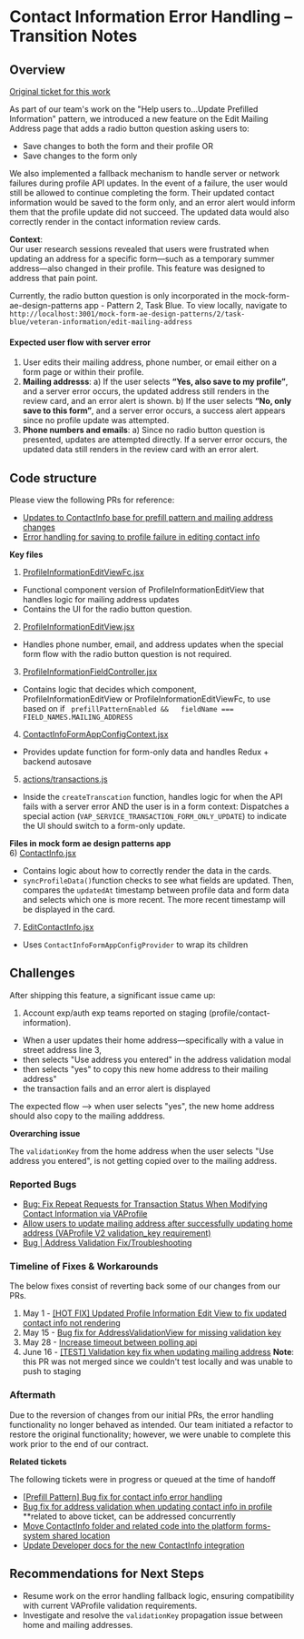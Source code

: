 # Contact Information Error Handling –Transition Notes  
  
## Overview  
[Original ticket for this work](https://github.com/department-of-veterans-affairs/tmf-auth-exp-design-patterns/issues/307)

As part of our team's work on the "Help users to...Update Prefilled Information" pattern, we introduced a new feature on the Edit Mailing Address page that adds a radio button question asking users to: 
- Save changes to both the form and their profile OR
- Save changes to the form only

We also implemented a fallback mechanism to handle server or network failures during profile API updates. In the event of a failure, the user would still be allowed to continue completing the form. Their updated contact information would be saved to the form only, and an error alert would inform them that the profile update did not succeed. The updated data would also correctly render in the contact information review cards.  
  
**Context**:  
Our user research sessions revealed that users were frustrated when updating an address for a specific form—such as a temporary summer address—also changed in their profile. This feature was designed to address that pain point.
  
Currently, the radio button question is only incorporated in the mock-form-ae-design-patterns app - Pattern 2, Task Blue. To view locally, navigate to `http://localhost:3001/mock-form-ae-design-patterns/2/task-blue/veteran-information/edit-mailing-address` 
  
#### Expected user flow with server error  
1) User edits their mailing address, phone number, or email either on a form page or within their profile. 
2) **Mailing addresss**: 
a) If the user selects **“Yes, also save to my profile”**, and a server error occurs, the updated address still renders in the review card, and an error alert is shown. 
b) If the user selects **“No, only save to this form”**, and a server error occurs, a success alert appears since no profile update was attempted.
3) **Phone numbers and emails**: 
a) Since no radio button question is presented, updates are attempted directly. If a server error occurs, the updated data still renders in the review card with an error alert. 
  
## Code structure  
Please view the following PRs for reference:  
- [Updates to ContactInfo base for prefill pattern and mailing address changes](https://github.com/department-of-veterans-affairs/vets-website/pull/35414)
- [Error handling for saving to profile failure in editing contact info](https://github.com/department-of-veterans-affairs/vets-website/pull/35825) 
  
**Key files**  
1) [ProfileInformationEditViewFc.jsx](src/platform/user/profile/vap-svc/components/ProfileInformationEditViewFc.jsx)  
- Functional component version of ProfileInformationEditView that handles logic for mailing address updates  
- Contains the UI for the radio button question.  
2) [ProfileInformationEditView.jsx](https://github.com/department-of-veterans-affairs/vets-website/blob/main/src/platform/user/profile/vap-svc/components/ProfileInformationEditView.jsx)  
- Handles phone number, email, and address updates when the special form flow with the radio button question is not required.  
3) [ProfileInformationFieldController.jsx](https://github.com/department-of-veterans-affairs/vets-website/blob/main/src/platform/user/profile/vap-svc/components/ProfileInformationFieldController.jsx)
- Contains logic that decides which component, ProfileInformationEditView or ProfileInformationEditViewFc, to use based on if ` prefillPatternEnabled &&  
fieldName === FIELD_NAMES.MAILING_ADDRESS`  
4) [ContactInfoFormAppConfigContext.jsx](https://github.com/department-of-veterans-affairs/vets-website/blob/main/src/platform/user/profile/vap-svc/components/ContactInfoFormAppConfigContext.jsx)
- Provides update function for form-only data and handles Redux + backend autosave  
5) [actions/transactions.js](https://github.com/department-of-veterans-affairs/vets-website/blob/main/src/platform/user/profile/vap-svc/actions/transactions.js)  
- Inside the `createTranscation` function, handles logic for when the API fails with a server error AND the user is in a form context: Dispatches a special action (`VAP_SERVICE_TRANSACTION_FORM_ONLY_UPDATE`) to indicate the UI should switch to a form-only update.  
  
**Files in mock form ae design patterns app**  
6) [ContactInfo.jsx](https://github.com/department-of-veterans-affairs/vets-website/blob/main/src/applications/_mock-form-ae-design-patterns/shared/components/ContactInfo/ContactInfo.jsx)  
- Contains logic about how to correctly render the data in the cards.  
- `syncProfileData()`function checks to see what fields are updated. Then, compares the `updatedAt` timestamp between profile data and form data and selects which one is more recent. The more recent timestamp will be displayed in the card.  
7) [EditContactInfo.jsx](https://github.com/department-of-veterans-affairs/vets-website/blob/main/src/applications/_mock-form-ae-design-patterns/shared/components/ContactInfo/EditContactInfo.jsx)  
- Uses `ContactInfoFormAppConfigProvider` to wrap its children  
  
## Challenges  
After shipping this feature, a significant issue came up:  
1) Account exp/auth exp teams reported on staging (profile/contact-information).

- When a user updates their home address—specifically with a value in street address line 3, 
- then selects "Use address you entered" in the address validation modal 
- then selects "yes" to copy this new home address to their mailing address" 
- the transaction fails and an error alert is displayed
  
The expected flow --> when user selects "yes", the new home address should also copy to the mailing adddress.

**Overarching issue**

The `validationKey` from the home address when the user selects "Use address you entered", is not getting copied over to the mailing address.
  
### Reported Bugs
- [Bug: Fix Repeat Requests for Transaction Status When Modifying Contact Information via VAProfile](https://github.com/department-of-veterans-affairs/va.gov-team/issues/109750#issue-3063600656)  
- [Allow users to update mailing address after successfully updating home address (VAProfile V2 validation_key requirement)](https://github.com/department-of-veterans-affairs/va.gov-team/issues/109619)  
- [Bug | Address Validation Fix/Troubleshooting](https://github.com/department-of-veterans-affairs/va.gov-team/issues/111984)  
  
### Timeline of Fixes & Workarounds

The below fixes consist of reverting back some of our changes from our PRs.
1) May 1 - [[HOT FIX] Updated Profile Information Edit View to fix updated contact info not rendering](https://github.com/department-of-veterans-affairs/vets-website/pull/36222)
2) May 15 - [Bug fix for AddressValidationView for missing validation key](https://github.com/department-of-veterans-affairs/vets-website/pull/36519)
3) May 28 - [Increase timeout between polling api](https://github.com/department-of-veterans-affairs/vets-website/pull/36745)
3) June 16 - [[TEST] Validation key fix when updating mailing address](https://github.com/department-of-veterans-affairs/vets-website/pull/37110)
**Note**: this PR was not merged since we couldn't test locally and was unable to push to staging

### Aftermath 
Due to the reversion of changes from our initial PRs, the error handling functionality no longer behaved as intended. Our team initiated a refactor to restore the original functionality; however, we were unable to complete this work prior to the end of our contract.

**Related tickets**

The following tickets were in progress or queued at the time of handoff 
- [[Prefill Pattern] Bug fix for contact info error handling](https://github.com/department-of-veterans-affairs/tmf-auth-exp-design-patterns/issues/389)
 - [Bug fix for address validation when updating contact info in profile](https://github.com/department-of-veterans-affairs/tmf-auth-exp-design-patterns/issues/408) **related to above ticket, can be addressed concurrently
 - [Move ContactInfo folder and related code into the platform forms-system shared location](https://github.com/department-of-veterans-affairs/tmf-auth-exp-design-patterns/issues/383)
 - [Update Developer docs for the new ContactInfo integration](https://github.com/department-of-veterans-affairs/tmf-auth-exp-design-patterns/issues/384)
 
## Recommendations for Next Steps
- Resume work on the error handling fallback logic, ensuring compatibility with current VAProfile validation requirements.
- Investigate and resolve the `validationKey` propagation issue between home and mailing addresses.
